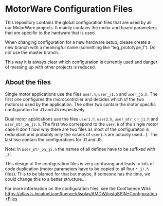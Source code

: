 MotorWare Configuration Files
=============================

This repository contains the global configuration files that are used by all
our MotorWare projects.  It mainly contains the motor and board parameters that
are specific to the hardware that is used.

When changing configuration for a new hardware setup, please create a new
branch with a meaningful name (something like "leg_prototype_1").  Do *not* use
the master branch.

This way it is always clear which configuration is currently used and danger of
messing up with other projects is reduced.


About the files
---------------

Single motor applications use the files `user.h`, `user_j1.h` and `user_j5.h`.
The first one configures the microcontroller and decides which of the two
motors is used by the application.  The other two contain the motor specific
configuration for J1 and J5 respectively.

Dual motor applications use the files `user1.h`, `user2.h`, `user_mtr_on_j1.h`
and `user_mtr_on_j5.h`.  The first two correspond to the `user.h` of the single
motor case (I don't now why there are two files as most of the configuraiton is
redundant and probably only the values of `user1.h` are actually used...).  The
last two contain the configurations for J1 and J5.

Note: In `user_mtr_on_j5.h` the names of all defines have to be suffixed with
`_2`!


This design of the configuration files is very confusing and leads to lots of
code duplication (motor parameters have to be copied to all four `*_j?.h`
files).  TI is to be blamed for that but maybe, if someone has the time, we
could change this to a better structure...


For more information on the configuration files, see the Confluence Wiki:
https://atlas.is.localnet/confluence/display/AMDW/InstaSPIN+Configuration+Files
